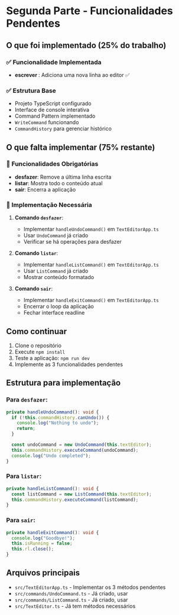 # Segunda Parte - Funcionalidades Pendentes

## O que foi implementado (25% do trabalho)

### ✅ Funcionalidade Implementada

- **escrever <texto>**: Adiciona uma nova linha ao editor ✅

### ✅ Estrutura Base

- Projeto TypeScript configurado
- Interface de console interativa
- Command Pattern implementado
- `WriteCommand` funcionando
- `CommandHistory` para gerenciar histórico

## O que falta implementar (75% restante)

### 🔄 Funcionalidades Obrigatórias

- **desfazer**: Remove a última linha escrita
- **listar**: Mostra todo o conteúdo atual
- **sair**: Encerra a aplicação

### 🔄 Implementação Necessária

1. **Comando `desfazer`**:

   - Implementar `handleUndoCommand()` em `TextEditorApp.ts`
   - Usar `UndoCommand` já criado
   - Verificar se há operações para desfazer

2. **Comando `listar`**:

   - Implementar `handleListCommand()` em `TextEditorApp.ts`
   - Usar `ListCommand` já criado
   - Mostrar conteúdo formatado

3. **Comando `sair`**:
   - Implementar `handleExitCommand()` em `TextEditorApp.ts`
   - Encerrar o loop da aplicação
   - Fechar interface readline

## Como continuar

1. Clone o repositório
2. Execute `npm install`
3. Teste a aplicação: `npm run dev`
4. Implemente as 3 funcionalidades pendentes

## Estrutura para implementação

### Para `desfazer`:

```typescript
private handleUndoCommand(): void {
  if (!this.commandHistory.canUndo()) {
    console.log("Nothing to undo");
    return;
  }

  const undoCommand = new UndoCommand(this.textEditor);
  this.commandHistory.executeCommand(undoCommand);
  console.log("Undo completed");
}
```

### Para `listar`:

```typescript
private handleListCommand(): void {
  const listCommand = new ListCommand(this.textEditor);
  this.commandHistory.executeCommand(listCommand);
}
```

### Para `sair`:

```typescript
private handleExitCommand(): void {
  console.log("Goodbye!");
  this.isRunning = false;
  this.rl.close();
}
```

## Arquivos principais

- `src/TextEditorApp.ts` - Implementar os 3 métodos pendentes
- `src/commands/UndoCommand.ts` - Já criado, usar
- `src/commands/ListCommand.ts` - Já criado, usar
- `src/TextEditor.ts` - Já tem métodos necessários
